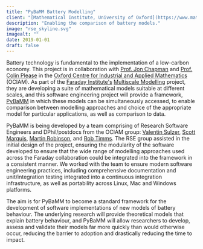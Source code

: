 ```yaml
---
title: "PyBaMM Battery Modelling"
client: "[Mathematical Institute, University of Oxford](https://www.maths.ox.ac.uk/)"
description: "Enabling the comparison of battery models."
image: "rse_skyline.svg"
imagealt: ""
date: 2019-01-01
draft: false
---
```


Battery technology is fundamental to the implementation of a low-carbon economy.
This project is in collaboration with [Prof. Jon Chapman](https://www.maths.ox.ac.uk/people/jon.chapman) and [Prof. Colin Please](https://www.maths.ox.ac.uk/people/colin.please) in the [Oxford Centre for Industrial and Applied Mathematics](https://www.maths.ox.ac.uk/groups/ociam) (OCIAM).
As part of the [Faraday Institute's](https://faraday.ac.uk/#) [Multiscale Modelling](https://faraday.ac.uk/research-projects/battery-system-modelling/) project, they are developing a suite of mathematical models suitable at different scales, and this software engineering project will provide a framework, [PyBaMM](https://github.com/pybamm-team/PyBaMM) in which these models can be simultaneously accessed, to enable comparison between modelling approaches and choice of the appropriate model for particular applications, as well as comparison to data.  

PyBaMM is being developed by a team comprising of Research Software Engineers and DPhil/postdocs from the OCIAM group: [Valentin Sulzer](https://www.maths.ox.ac.uk/people/valentin.sulzer), [Scott Marquis](https://www.maths.ox.ac.uk/study-here/postgraduate-study/industrially-focused-mathematical-modelling-epsrc-cdt/scott-marquis), [Martin Robinson](https://github.com/martinjrobins), and [Rob Timms](https://www.maths.ox.ac.uk/people/robert.timms).
The RSE group assisted in the initial design of the project, ensuring the modularity of the software developed to ensure that the wide range of modelling approaches used across the Faraday collaboration could be integrated into the framework in a consistent manner.
We worked with the team to ensure modern software engineering practices, including comprehensive documentation and unit/integration testing integrated into a continuous integration infrastructure, as well as portability across Linux, Mac and Windows platforms.

The aim is for PyBaMM to become a standard framework for the development of software implementations of new models of battery behaviour.
The underlying research will provide theoretical models that explain battery behaviour, and PyBaMM will allow researchers to develop, assess and validate their models far more quickly than would otherwise occur, reducing the barrier to adoption and drastically reducing the time to impact.
